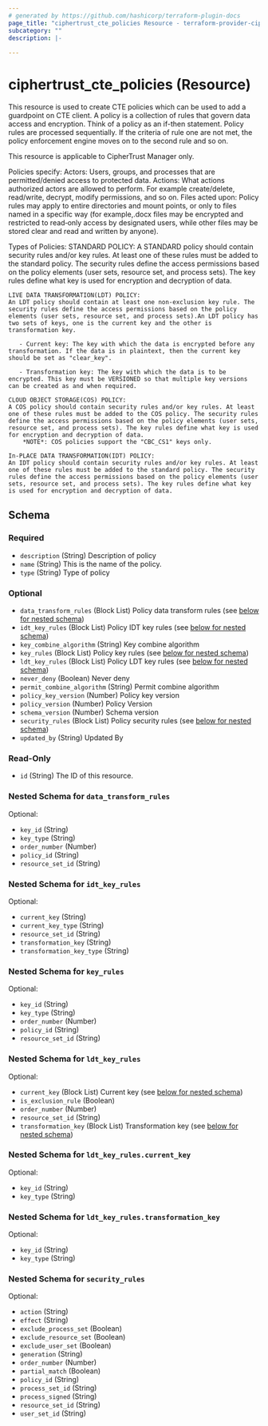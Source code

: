 ```yaml
---
# generated by https://github.com/hashicorp/terraform-plugin-docs
page_title: "ciphertrust_cte_policies Resource - terraform-provider-ciphertrust"
subcategory: ""
description: |-
  
---
```


# ciphertrust_cte_policies (Resource)

This resource is used to create CTE policies which can be used to add a guardpoint on CTE client. A policy is a collection of rules that govern data access and encryption. Think of a policy as an if-then statement. Policy rules are processed sequentially. If the criteria of rule one are not met, the policy enforcement engine moves on to the second rule and so on.

This resource is applicable to CipherTrust Manager only.

Policies specify:
    Actors:             Users, groups, and processes that are permitted/denied access to protected data.
    Actions:            What actions authorized actors are allowed to perform. For example create/delete, read/write, decrypt, modify permissions, and so on.
    Files acted upon:   Policy rules may apply to entire directories and mount points, or only to files named in a specific way (for example,.docx files may be encrypted and restricted to read‐only access by designated users, while other files may be stored clear and read and written by anyone).

Types of Policies:
    STANDARD POLICY:
    A STANDARD policy should contain security rules and/or key rules. At least one of these rules must be added to the standard policy. The security rules define the access permissions based on the policy elements (user sets, resource set, and process sets). The key rules define what key is used for encryption and decryption of data.
            
    LIVE DATA TRANSFORMATION(LDT) POLICY:
    An LDT policy should contain at least one non-exclusion key rule. The security rules define the access permissions based on the policy elements (user sets, resource set, and process sets).An LDT policy has two sets of keys, one is the current key and the other is transformation key.

       - Current key: The key with which the data is encrypted before any transformation. If the data is in plaintext, then the current key should be set as "clear_key".

       - Transformation key: The key with which the data is to be encrypted. This key must be VERSIONED so that multiple key versions can be created as and when required.

    CLOUD OBJECT STORAGE(COS) POLICY:
    A COS policy should contain security rules and/or key rules. At least one of these rules must be added to the COS policy. The security rules define the access permissions based on the policy elements (user sets, resource set, and process sets). The key rules define what key is used for encryption and decryption of data.    
        *NOTE*: COS policies support the "CBC_CS1" keys only.

    In-PLACE DATA TRANSFORMATION(IDT) POLICY:
    An IDT policy should contain security rules and/or key rules. At least one of these rules must be added to the standard policy. The security rules define the access permissions based on the policy elements (user sets, resource set, and process sets). The key rules define what key is used for encryption and decryption of data.



<!-- schema generated by tfplugindocs -->
## Schema

### Required

- `description` (String) Description of policy
- `name` (String) This is the name of the policy.
- `type` (String) Type of policy

### Optional

- `data_transform_rules` (Block List) Policy data transform rules (see [below for nested schema](#nestedblock--data_transform_rules))
- `idt_key_rules` (Block List) Policy IDT key rules (see [below for nested schema](#nestedblock--idt_key_rules))
- `key_combine_algorithm` (String) Key combine algorithm
- `key_rules` (Block List) Policy key rules (see [below for nested schema](#nestedblock--key_rules))
- `ldt_key_rules` (Block List) Policy LDT key rules (see [below for nested schema](#nestedblock--ldt_key_rules))
- `never_deny` (Boolean) Never deny
- `permit_combine_algorithm` (String) Permit combine algorithm
- `policy_key_version` (Number) Policy key version
- `policy_version` (Number) Policy Version
- `schema_version` (Number) Schema version
- `security_rules` (Block List) Policy security rules (see [below for nested schema](#nestedblock--security_rules))
- `updated_by` (String) Updated By

### Read-Only

- `id` (String) The ID of this resource.

<a id="nestedblock--data_transform_rules"></a>
### Nested Schema for `data_transform_rules`

Optional:

- `key_id` (String)
- `key_type` (String)
- `order_number` (Number)
- `policy_id` (String)
- `resource_set_id` (String)


<a id="nestedblock--idt_key_rules"></a>
### Nested Schema for `idt_key_rules`

Optional:

- `current_key` (String)
- `current_key_type` (String)
- `resource_set_id` (String)
- `transformation_key` (String)
- `transformation_key_type` (String)


<a id="nestedblock--key_rules"></a>
### Nested Schema for `key_rules`

Optional:

- `key_id` (String)
- `key_type` (String)
- `order_number` (Number)
- `policy_id` (String)
- `resource_set_id` (String)


<a id="nestedblock--ldt_key_rules"></a>
### Nested Schema for `ldt_key_rules`

Optional:

- `current_key` (Block List) Current key (see [below for nested schema](#nestedblock--ldt_key_rules--current_key))
- `is_exclusion_rule` (Boolean)
- `order_number` (Number)
- `resource_set_id` (String)
- `transformation_key` (Block List) Transformation key (see [below for nested schema](#nestedblock--ldt_key_rules--transformation_key))

<a id="nestedblock--ldt_key_rules--current_key"></a>
### Nested Schema for `ldt_key_rules.current_key`

Optional:

- `key_id` (String)
- `key_type` (String)


<a id="nestedblock--ldt_key_rules--transformation_key"></a>
### Nested Schema for `ldt_key_rules.transformation_key`

Optional:

- `key_id` (String)
- `key_type` (String)



<a id="nestedblock--security_rules"></a>
### Nested Schema for `security_rules`

Optional:

- `action` (String)
- `effect` (String)
- `exclude_process_set` (Boolean)
- `exclude_resource_set` (Boolean)
- `exclude_user_set` (Boolean)
- `generation` (String)
- `order_number` (Number)
- `partial_match` (Boolean)
- `policy_id` (String)
- `process_set_id` (String)
- `process_signed` (String)
- `resource_set_id` (String)
- `user_set_id` (String)


